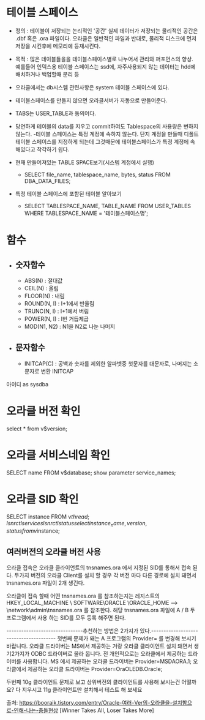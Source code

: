 
# 테이블 스페이스
- 정의 : 테이블이 저장되는 논리적인 '공간'
      실제 데이터가 저장되는 물리적인 공간은 .dbf 혹은 .ora 파일이다.
      오라클은 일반적인 파일과 반대로, 물리적 디스크에 먼저 저장을 시킨후에 메모리에 등재시킨다.
- 목적 : 많은 테이블들을을 테이블스페이스별로 나누어서 관리와 퍼포먼스의 향상.
    예를들어 인덱스용 테이블 스페이스는 ssd에, 자주사용되지 않는 데이터는 hdd에 배치하거나 백업할때 분리 등
- 오라클에서는 db시스템 관련사항은 system 테이블 스페이스에 있다.
- 테이블스페이스를 만들지 않으면 오라클서버가 자동으로 만들어준다.
- TABS는 USER_TABLE과 동의어다.
- 당연하게 테이블의 data를 지우고 commit하여도 Tablespace의 사용량은 변하지 않는다.
-테이블 스페이스는 특정 계정에 속하지 않는다. 단지 계정을 만들때 디폴트 테이블 스페이스를 지정하게 되는데 그것때문에 테이블스페이스가 특정 계정에 속해있다고 착각하기 쉽다.

- 현재 만들어져있는 TABLE SPACE보기(시스템 계정에서 실행)
    - SELECT file_name, tablespace_name, bytes, status FROM DBA_DATA_FILES;
- 특정 테이블 스페이스에 포함된 테이블 알아보기
    - SELECT TABLESPACE_NAME, TABLE_NAME FROM USER_TABLES WHERE TABLESPACE_NAME = '테이블스페이스명';


# 함수
- ## 숫자함수
    - ABS(N)  : 절대값
    - CEIL(N) : 올림
    - FLOOR(N) : 내림
    - ROUND(N, I) : I+1에서 반올림
    - TRUNC(N, I) : I+1에서 버림
    - POWER(N, I) : I번 거듭제곱
    - MOD(N1, N2) : N1을 N2로 나눈 나머지

- ## 문자함수
    - INITCAP(C)    : 공백과 숫자를 제외한 알파벳중 첫문자를 대문자로, 나머지는 소문자로 변환
INITCAP

아이디 as sysdba
# 오라클 버전 확인
select * from v$version;
# 오라클 서비스네임 확인
SELECT name FROM v$database;
show parameter service_names;
# 오라클 SID 확인
SELECT instance FROM v$thread;
lsnrctl services
lsnrctl status
select instance_name, version, status from v$instance;


## 여러버전의 오라클 버전 사용
오라클 접속은 오라클 클라이언트의 tnsnames.ora 에서 지정된 SID를 통해서 접속 된다.
두가지 버전의 오라클 Client를 설치 할 경우 각 버전 마다 다른 경로에 설치 돼면서 tnsnames.ora 파일이 2개 생긴다.

오라클이 접속 할때 어떤 tnsnames.ora 를 참조하는지는 레지스트의
HKEY_LOCAL_MACHINE \ SOFTWARE\ORACLE \ORACLE_HOME --> \network\admin\tnsnames.ora 를 참조한다.
해당 tnsnames.ora 파일에 A / B 두 프로그램에서 사용 하는 SID를 모두 등록 해주면 된다.

-------------------------------추천하는 방법은 2가지가 있다.---------------------------------------
첫번째
문제가 돼는 A 프로그램의 Provider= 를 변경해 보시기 바랍니다.
오라클 드라이버는 MS에서 제공하는 거랑 오라클 클라이언트 설치 돼면서 생기2가지가 ODBC 드라이버로 올라 옵니다. 전 개인적으로는 오라클에서 제공하는 드라이버를 사용합니다.
MS 에서 제공하는 오라클 드라이버는
Provider=MSDAORA.1;
오라클에서 제공하는 오라클 드라이버는
Provider=OraOLEDB.Oracle;

두번째
10g 클라이언트 문제로 보고 상위버전의 클라이언트를 사용해 보시는건 어떨까요?
다 지우시고 11g 클라이언트만 설치해서 테스트 해 보세요



출처: https://booraik.tistory.com/entry/Oracle-여러-Ver의-오라클을-설치함으로-인해-나는-충돌현상 [Winner Takes All, Loser Takes More]